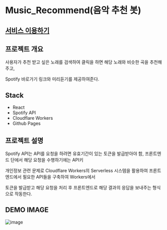 # Music_Recommend(음악 추천 봇)
## [서비스 이용하기](https://main.lunaweb.dev/Music_Recommend/build/)

## 프로젝트 개요
사용자가 추천 받고 싶은 노래를 검색하여 클릭을 하면 해당 노래와 비슷한 곡을 추천해주고,

Spotify 바로가기 링크와 미리듣기를 제공하여준다.

## Stack
- React
- Spotify API
- Cloudflare Workers
- Github Pages

## 프로젝트 설명
Spotify API는 API를 요청을 하려면 유효기간이 있는 토큰을 발급받아야 함, 프론트엔드 단에서 해당 요청을 수행하기에는 API키

개인정보 관련 문제로 Cloudflare Workers의 Serverless 시스템을 활용하여 프론트엔드에서 필요한 API들을 구축하여 Workers에서

토큰을 발급받고 해당 요청을 처리 후 프론트엔드로 해당 결과의 응답을 보내주는 형식으로 작동한다.

## DEMO IMAGE
![image](https://github.com/ejeonghun/Music_Recommend/assets/41509711/4b95472e-4e5c-47a9-beae-5ab13489afea)

